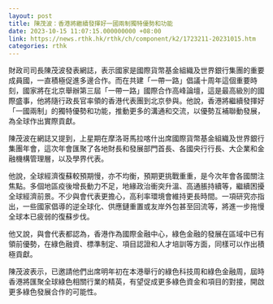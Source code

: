 ```yaml
---
layout: post
title: 陳茂波：香港將繼續發揮好一國兩制獨特優勢和功能
date: 2023-10-15 11:07:15.000000000 +08:00
link: https://news.rthk.hk/rthk/ch/component/k2/1723211-20231015.htm
categories: rthk
---
```


財政司司長陳茂波發表網誌，表示國家是國際貨幣基金組織及世界銀行集團的重要成員國，一直積極促進多邊合作。而在共建「一帶一路」倡議十周年這個重要時刻，國家將在北京舉辦第三屆「一帶一路」國際合作高峰論壇，這是最高級別的國際盛事，他將隨行政長官率領的香港代表團到北京參與。他說，香港將繼續發揮好「一國兩制」的獨特優勢和功能，推動更多的溝通和交流，以優勢互補聯動發展，為全球作出實際貢獻。

陳茂波在網誌又提到，上星期在摩洛哥馬拉喀什出席國際貨幣基金組織及世界銀行集團年會，這次年會匯聚了各地財長和發展部門首長、各國央行行長、大企業和金融機構管理層，以及學界代表。

他說，全球經濟復蘇較預期慢，亦不均衡，預期更挑戰重重，是今次年會各國關注焦點。多個地區疫後增長動力不足，地緣政治衝突升溫、高通脹持續等，繼續困擾全球經濟前景。不少與會代表更擔心，高利率環境會維持更長時間。一項研究亦指出，一些國家倡導的逆全球化、供應鏈重置或友岸外包甚至回流等，將進一步拖慢全球本已疲弱的復蘇步伐。

他又說，與會代表都認為，香港作為國際金融中心，綠色金融的發展在區域中已有領前優勢，在綠色融資、標準制定、項目認證和人才培訓等方面，同樣可以作出積極貢獻。

陳茂波表示，已邀請他們出席明年初在本港舉行的綠色科技周和綠色金融周，屆時香港將匯聚全球綠色相關行業的精英，有望促成更多綠色資金和項目的對接，開啟更多綠色發展合作的可能性。
